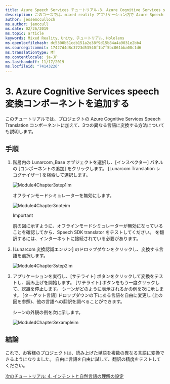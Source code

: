 ```yaml
---
title: Azure Speech Services チュートリアル-3. Azure Cognitive Services speech translation コンポーネントの追加
description: このコースでは、mixed reality アプリケーション内で Azure Speech SDK を実装する方法について説明します。
author: jessemcculloch
ms.author: jemccull
ms.date: 02/26/2019
ms.topic: article
keywords: Mixed Reality、Unity、チュートリアル、Hololens
ms.openlocfilehash: dc5300b51ccb151a2e38f9d15b84a4a9031e2bb4
ms.sourcegitcommit: 17427d4d8c3723d53540f1b7f5bc061bba08c1d6
ms.translationtype: MT
ms.contentlocale: ja-JP
ms.lasthandoff: 11/17/2019
ms.locfileid: "74143226"
---
```

# <a name="3-adding-the-azure-cognitive-services-speech-translation-component"></a>3. Azure Cognitive Services speech 変換コンポーネントを追加する

このチュートリアルでは、プロジェクトの Azure Cognitive Services Speech Translation コンポーネントに加えて、3つの異なる言語に変換する方法についても説明します。

## <a name="instructions"></a>手順

1. 階層内の Lunarcom_Base オブジェクトを選択し、[インスペクター] パネルの [コンポーネントの追加] をクリックします。 [Lunarcom Translation レコグナイザー] を検索して選択します。

    ![Module4Chapter3step1im](images/module4chapter3step1im.PNG)

    オフラインモードシミュレーターを無効にします。

    ![Module4Chapter3noteim](images/module4chapter3noteim.PNG)

    >[!IMPORTANT]
    >前の図に示すように、オフラインモードシミュレーターが無効になっていることを確認してから、Speech SDK translator をテストしてください。 を翻訳するには、インターネットに接続されている必要があります。

2. [Lunarcom 変換認識エンジン] のドロップダウンをクリックし、変換する言語を選択します。

    ![Module4Chapter3step2im](images/module4chapter3step2im.PNG)

3. アプリケーションを実行し、[サテライト] ボタンをクリックして変換をテストし、読み上げを開始します。 [サテライト] ボタンをもう一度クリックして、認識を停止します。 シーンがどのように表示されるかの例を次に示します。 [ターゲット言語] ドロップダウンの下にある言語を自由に変更し (上の図を参照)、他の言語への翻訳を調べることができます。

    シーンの外観の例を次に示します。

    ![Module4Chapter3exampleim](images/module4chapter3exampleim.PNG)

## <a name="congratulations"></a>結論

これで、お客様のプロジェクトは、読み上げた単語を複数の異なる言語に変換できるようになりました。 自由に言語を自由に試して、翻訳の精度をテストしてください。

[次のチュートリアル: 4. インテントと自然言語の理解の設定](mrlearning-speechSDK-ch4.md)
